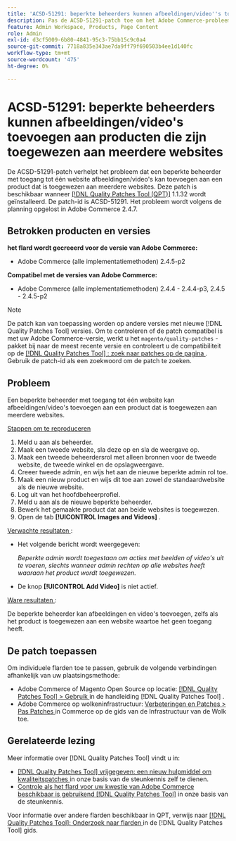 ```yaml
---
title: 'ACSD-51291: beperkte beheerders kunnen afbeeldingen/video''s toevoegen aan producten die zijn toegewezen aan meerdere websites'
description: Pas de ACSD-51291-patch toe om het Adobe Commerce-probleem op te lossen, waarbij beperkte beheerders met toegang tot één website afbeeldingen/video's kunnen toevoegen aan een product dat is toegewezen aan meerdere websites.
feature: Admin Workspace, Products, Page Content
role: Admin
exl-id: d3cf5009-6b80-4841-95c3-75bb15c9c0a4
source-git-commit: 7718a835e343ae7da9ff79f690503b4ee1d140fc
workflow-type: tm+mt
source-wordcount: '475'
ht-degree: 0%

---
```


# ACSD-51291: beperkte beheerders kunnen afbeeldingen/video&#39;s toevoegen aan producten die zijn toegewezen aan meerdere websites

De ACSD-51291-patch verhelpt het probleem dat een beperkte beheerder met toegang tot één website afbeeldingen/video&#39;s kan toevoegen aan een product dat is toegewezen aan meerdere websites. Deze patch is beschikbaar wanneer [[!DNL Quality Patches Tool (QPT)]](/help/announcements/adobe-commerce-announcements/magento-quality-patches-released-new-tool-to-self-serve-quality-patches.md) 1.1.32 wordt geïnstalleerd. De patch-id is ACSD-51291. Het probleem wordt volgens de planning opgelost in Adobe Commerce 2.4.7.

## Betrokken producten en versies

**het flard wordt gecreeerd voor de versie van Adobe Commerce:**

* Adobe Commerce (alle implementatiemethoden) 2.4.5-p2

**Compatibel met de versies van Adobe Commerce:**

* Adobe Commerce (alle implementatiemethoden) 2.4.4 - 2.4.4-p3, 2.4.5 - 2.4.5-p2

>[!NOTE]
>
>De patch kan van toepassing worden op andere versies met nieuwe [!DNL Quality Patches Tool] versies. Om te controleren of de patch compatibel is met uw Adobe Commerce-versie, werkt u het `magento/quality-patches` -pakket bij naar de meest recente versie en controleert u de compatibiliteit op de [[!DNL Quality Patches Tool] : zoek naar patches op de pagina ](https://experienceleague.adobe.com/tools/commerce-quality-patches/index.html?lang=nl-NL) . Gebruik de patch-id als een zoekwoord om de patch te zoeken.

## Probleem

Een beperkte beheerder met toegang tot één website kan afbeeldingen/video&#39;s toevoegen aan een product dat is toegewezen aan meerdere websites.

<u> Stappen om te reproduceren </u>

1. Meld u aan als beheerder.
1. Maak een tweede website, sla deze op en sla de weergave op.
1. Maak een tweede beheerdersrol met alleen bronnen voor de tweede website, de tweede winkel en de opslagweergave.
1. Creeer tweede admin, en wijs het aan de nieuwe beperkte admin rol toe.
1. Maak een nieuw product en wijs dit toe aan zowel de standaardwebsite als de nieuwe website.
1. Log uit van het hoofdbeheerprofiel.
1. Meld u aan als de nieuwe beperkte beheerder.
1. Bewerk het gemaakte product dat aan beide websites is toegewezen.
1. Open de tab **[!UICONTROL Images and Videos]** .

<u> Verwachte resultaten </u>:

* Het volgende bericht wordt weergegeven:

  *Beperkte admin wordt toegestaan om acties met beelden of video&#39;s uit te voeren, slechts wanneer admin rechten op alle websites heeft waaraan het product wordt toegewezen.*

* De knop **[!UICONTROL Add Video]** is niet actief.

<u> Ware resultaten </u>:

De beperkte beheerder kan afbeeldingen en video&#39;s toevoegen, zelfs als het product is toegewezen aan een website waartoe het geen toegang heeft.

## De patch toepassen

Om individuele flarden toe te passen, gebruik de volgende verbindingen afhankelijk van uw plaatsingsmethode:

* Adobe Commerce of Magento Open Source op locatie: [[!DNL Quality Patches Tool]  > Gebruik ](https://experienceleague.adobe.com/docs/commerce-operations/tools/quality-patches-tool/usage.html?lang=nl-NL) in de handleiding [!DNL Quality Patches Tool] .
* Adobe Commerce op wolkeninfrastructuur: [ Verbeteringen en Patches > Pas Patches ](https://experienceleague.adobe.com/docs/commerce-cloud-service/user-guide/develop/upgrade/apply-patches.html?lang=nl-NL) in Commerce op de gids van de Infrastructuur van de Wolk toe.

## Gerelateerde lezing

Meer informatie over [!DNL Quality Patches Tool] vindt u in:

* [[!DNL Quality Patches Tool]  vrijgegeven: een nieuw hulpmiddel om kwaliteitspatches ](/help/announcements/adobe-commerce-announcements/magento-quality-patches-released-new-tool-to-self-serve-quality-patches.md) in onze basis van de steunkennis zelf te dienen.
* [ Controle als het flard voor uw kwestie van Adobe Commerce beschikbaar is gebruikend  [!DNL Quality Patches Tool]](/help/support-tools/patches-available-in-qpt-tool/check-patch-for-magento-issue-with-magento-quality-patches.md) in onze basis van de steunkennis.

Voor informatie over andere flarden beschikbaar in QPT, verwijs naar [[!DNL Quality Patches Tool]: Onderzoek naar flarden ](https://experienceleague.adobe.com/tools/commerce-quality-patches/index.html?lang=nl-NL) in de [!DNL Quality Patches Tool] gids.
